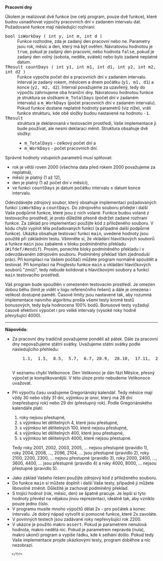 <td class="header"><b>Pracovní dny</b></td>

<tr>

<td class="lrtbCell" colspan="3" align="left"><p>Úkolem je realizovat dvě funkce (ne celý program, pouze dvě funkce), které  
budou usnadňovat výpočty pracovních dní v zadaném intervalu dat. Požadované funkce
mají následující rozhraní:</p>

<dl>
<dt><tt>bool isWorkDay ( int y, int m, int d )</tt></dt>
<dd>Funkce rozhodne, zda je zadaný den pracovní nebo ne. Parametry jsou 
   rok, měsíc a den, který má být ověřen. Návratovou hodnotou je <tt>true</tt>, 
   pokud je zadaný den pracovní, nebo hodnota <tt>false</tt>, pokud je zadaný den volný 
   (sobota, neděle, svátek) nebo bylo zadané neplatné datum.</dd>
   
<dt><tt>TResult countDays ( int y1, int m1, int d1, int y2, int m2, int d2 )</tt></dt>
<dd>Funkce vypočte počet dní a pracovních dní v zadaném intervalu. Interval je zadaný rokem, měsícem a dnem 
   počátku (<tt>y1, m1, d1</tt>) a konce (<tt>y2, m2, d2</tt>). Interval považujeme za uzavřený, tedy 
   do výpočtu zahrnujeme oba hraniční dny. Návratovou hodnotou funkce je struktura se složkami <tt>m_TotalDays</tt> 
   (počet dní v zadaném intervalu) a <tt>m_WorkDays</tt> (počet pracovních dní v zadaném intervalu). Pokud funkce 
   dostane neplatné hodnoty parametrů (viz níže), vrátí funkce strukturu, kde obě složky budou nastavené na hodnotu 
   <tt>-1</tt>.</dd>
   
<dt><tt>TResult</tt></dt>  
<dd>struktura je deklarovaná v testovacím prostředí, Vaše implementace ji bude používat, ale nesmí deklaraci měnit. 
   Struktura obsahuje dvě složky:
   <ul>
    <li><tt>m_TotalDays</tt> - celkový počet dní a</li>
    <li><tt>m_WorkDays</tt> - počet pracovních dní.</li>
   </ul></dd>
</dl>   

<p>Správné hodnoty vstupních parametrů musí splňovat:</p>
<ul>
 <li>rok je větší roven 2000 (všechna data před rokem 2000 považujeme za neplatná),</li>
 <li>měsíc je platný (1 až 12),</li>
 <li>den je platný (1 až počet dní v měsíci),</li>
 <li>ve funkci <tt>countDays</tt> je datum počátku intervalu &le; datum konce intervalu.</li>
</ul>

<p>Odevzdávejte zdrojový soubor, který obsahuje implementaci požadovaných funkcí 
<tt>isWorkDay</tt> a <tt>countDays</tt>. Do zdrojového souboru přidejte i další 
Vaše podpůrné funkce, které jsou z nich volané. Funkce budou volané z testovacího prostředí, 
je proto důležité přesně dodržet zadané rozhraní funkce. Za základ pro implementaci použijte 
kód z přiloženého souboru. V kódu chybí vyplnit těla požadovaných funkcí (a případné další 
podpůrné funkce). Ukázka obsahuje testovací funkci <tt>main</tt>, uvedené hodnoty jsou 
použité při základním testu. Všimněte si, že vkládání hlavičkových souborů a funkce 
<tt>main</tt> jsou zabalené v bloku podmíněného překladu (<tt>#ifdef/#endif</tt>). Prosím, ponechte 
bloky podmíněného překladu i v odevzdávaném zdrojovém souboru. Podmíněný překlad 
Vám zjednoduší práci. Při kompilaci na Vašem počítači můžete program normálně 
spouštět a testovat. Při kompilaci na Progtestu funkce <tt>main</tt> a vkládání 
hlavičkových souborů "zmizí", tedy nebude  kolidovat s hlavičkovými soubory a funkcí 
<tt>main</tt> testovacího prostředí.</p>


<p>Váš program bude spouštěn v omezeném testovacím prostředí. Je omezen
dobou běhu (limit je vidět v logu referenčního řešení) a dále je omezena i
velikost dostupné paměti. Časové limity jsou nastavené tak, aby rozumná 
implementace naivního algoritmu prošla všemi testy kromě testů bonusových, 
tedy byla hodnocena 100% bodů. Bonusové testy vyžadují časově efektivní 
výpočet i pro velké intervaly (vysoké roky hodně převyšující 4000).</p>

<hr />
<b>Nápověda:</b><br />
<ul>
<li><p>Za pracovní dny tradičně považujeme pondělí až pátek. Dále za pracovní 
   dny nepovažujeme státní svátky. Uvažujeme státní svátky podle následujícího 
   přehledu:</p>
<pre>
    1.1,  1.5,  8.5,  5.7,  6.7, 28.9,  28.10,  17.11,  24.12, 25.12 a 26.12
   </pre>
<p>V seznamu chybí Velikonoce. Den Velikonoc je dán fází Měsíce, přesný výpočet je 
   komplikovanější. V této úloze proto nebudeme Velikonoce uvažovat.</p></li>
 
<li><p>Při výpočtu času uvažujeme Gregoriánský kalendář. Tedy měsíce mají vždy 30 nebo vždy 
  31 dní, výjimkou je únor, který má 28 dní (nepřestupný rok) nebo 29 dní (přestupný rok). 
  Podle Gregoriánského kalendáře platí:</p>
<ol>
<li>roky nejsou přestupné,</li>
<li>s výjimkou let dělitelných 4, které jsou přestupné,</li>
<li>s výjimkou let dělitelných 100, které nejsou přestupné,</li>
<li>s výjimkou let dělitelných 400, které jsou přestupné,</li>
<li>s výjimkou let dělitelných 4000, které nejsou přestupné.</li>
</ol>

<p>Tedy roky 2001, 2002, 2003, 2005, ... nejsou přestupné (pravidlo 1), 
  roky 2004, 2008, ..., 2096, 2104, ... jsou přestupné (pravidlo 2), 
  roky 2100, 2200, 2300, ... nejsou přestupné (pravidlo 3), roky 
  2000, 2400, ..., 3600, 4400, ... jsou přestupné (pravidlo 4) a 
  roky 4000, 8000, ... nejsou přestupné (pravidlo 5).</p></li>
   
<li>Jako základ Vašeho řešení použijte zdrojový kód z přiloženého souboru.</li>

<li>Do funkce <tt>main</tt> si můžete doplnit i 
  další Vaše testy, případně ji můžete libovolně změnit. 
  Důležité je zachovat podmíněný překlad.</li>

<li>S trojicí hodnot (rok, měsíc, den) se špatně pracuje. 
   Je lepší si tyto hodnoty převést na nějakou jinou 
   reprezentaci, ideálně tak, aby vzniklo pouze jedno číslo.</li>

<li>V programu musíte mnoho výpočtů dělat 2x - pro počátek a 
   konec intervalu. Je dobrý nápad vytvořit si pomocné funkce, 
   které 2x zavoláte.</li>

<li>V povinných testech jsou zadávané roky nepřevyšující rok 2200.</li>

<li>V ukázce je použito makro <tt>assert</tt>. Pokud je parametrem
  nenulová hodnota, makro nedělá nic. Pokud je parametrem nepravda (nula),
  makro ukončí program a vypíše řádku, kde k selhání došlo. Pokud tedy 
  Vaše implementace projde ukázkovými testy, program doběhne a nic nezobrazí.</li>
</ul>
</td> 

       </tr>

